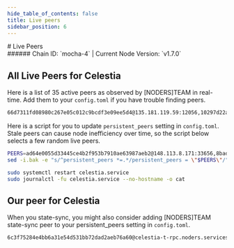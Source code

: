 ```yaml
---
hide_table_of_contents: false
title: Live peers
sidebar_position: 6
---
```


<div class="h1-with-icon icon-celestia">
# Live Peers
</div>
###### Chain ID: `mocha-4` | Current Node Version: `v1.7.0`

## All Live Peers for Celestia
Here is a list of 35 active peers as observed by [NODERS]TEAM in real-time. Add them to your `config.toml` if you have trouble finding peers.

```bash
66d7311fd08980c267e05c012c9bcdf3e09ee5d4@135.181.119.59:12056,10297d22a2f1f66bfb9f2c8f7d7152660bfffd92@65.109.32.148:26116,1e01da63fd191aae93ff78c258cae7e8c801b433@65.109.106.214:12056,eded369f8338938b6cb1148357e628968723aca9@195.201.99.37:26630,3fdac88c47a1152c40c2fc7f5d3a84f155aca172@5.9.237.194:36656,7c841f59c35d70d9f1472d7d2a76a11eefb7f51f@136.243.69.100:43656,4cbd4292950a9a842c3bf8f922fd71fa9896bced@65.109.83.40:26756,8df4439ba57a82895245a4b1f49d1e31752c81ad@217.76.50.181:12056,ad64e0055d33445ce4b2f953b7910ae63987aeb2@148.113.8.171:33656,e3bd52521309b0958da511188ae863fcf613548b@5.75.182.123:11656,7da0fb48d6ef0823bc9770c0c8068dd7c89ed4ee@185.225.232.196:11656,85aef6d15d0197baff696b6e31c88e0f21073c59@162.55.245.144:2400,2c6b4cb9d9790a4c5d234fc5d150ffb41cdbc5db@65.21.112.220:2020,a2c831a155e616973df49695878282fb7db3f6ee@57.128.117.103:26656,8194b4f9c4d558a0a4d4242bce9274892cbfb386@20.250.38.245:26656,3e30bcfc55e7d351f18144aab4b0973e9e9bf987@65.108.226.183:11656,77244576dd7734b5f0b07a24a5d9a9ac3f6bd3d1@141.94.135.203:26656,bdbb36bb9afd57400635623268e93a6ea629a3dd@141.94.138.48:26679,a99b3ad2938c5337b574d4271ac6276866a939c0@80.64.208.89:26656,edebca7508b70df9659c1293b0d8cbc05c77c91f@65.108.12.253:16007,8badeed7f48eefd5d43af7eb7662f2b578304a27@138.201.63.38:26686,36c18ca2aae40a8143ce84809092a64f99edb502@162.250.127.226:36656,0640e5f6916438c593c888469637bbc0d3151784@185.252.220.89:25009,ee9f90974f85c59d3861fc7f7edb10894f6ac3c8@46.166.170.198:26656,6cabdecd60b320c9481df4e63678623026283fab@136.243.94.113:26656,12cf96edf3d60600815c77557744b6015e4edf80@167.71.51.204:30400,4d021498f3d6deeb0e4170d8cf4c12b1d671d6cf@148.251.133.248:11656,5c2a752c9b1952dbed075c56c600c3a79b58c395@178.211.139.77:27206,b018187323bf910f6226f1e3bfd23590a5c37571@185.248.24.44:26656,5d0bf034d6e6a8b5ee31a2f42f753f1107b3a00e@65.108.231.124:11656,6020519ab40bad6759797005fe9e9886ce02ea84@217.160.102.31:26656,3659dfb5821b599dcba51977d50a55e555fd3b92@38.242.234.180:26656,945c8b5a4352d10bfe413f0e990f0dc011199ac6@135.181.74.250:11656,ac68d93b828f8f491d01e30d734355207aa20eb2@65.109.106.211:22656,258f523c96efde50d5fe0a9faeea8a3e83be22ca@173.249.24.244:20279
```

Here is a script for you to update `persistent_peers` setting in `config.toml`. Stale peers can cause node inefficiency over time, so the script below selects a few random live peers.

```bash
PEERS=ad64e0055d33445ce4b2f953b7910ae63987aeb2@148.113.8.171:33656,8badeed7f48eefd5d43af7eb7662f2b578304a27@138.201.63.38:26686,edebca7508b70df9659c1293b0d8cbc05c77c91f@65.108.12.253:16007,6020519ab40bad6759797005fe9e9886ce02ea84@217.160.102.31:26656,10297d22a2f1f66bfb9f2c8f7d7152660bfffd92@65.109.32.148:26116
sed -i.bak -e "s/^persistent_peers *=.*/persistent_peers = \"$PEERS\"/" ~/.celestia-app/config/config.toml

sudo systemctl restart celestia.service
sudo journalctl -fu celestia.service --no-hostname -o cat
```

## Our peer for Celestia
When you state-sync, you might also consider adding [NODERS]TEAM state-sync peer to your persistent_peers setting in `config.toml`.

```bash
6c3f75284e4bb6a31e54d531bb72dad2aeb76a60@celestia-t-rpc.noders.services:21656
```